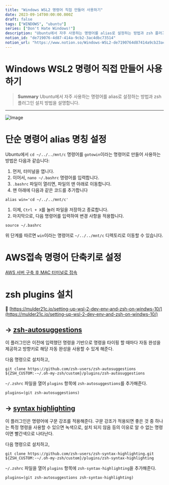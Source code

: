 ```yaml
---
title: "Windows WSL2 명령어 직접 만들어 사용하기"
date: 2023-09-14T00:00:00.000Z
draft: false
tags: ["WINDOWS", "ubuntu"]
series: ["Don't Hate Windows!"]
description: "Ubuntu에서 자주 사용하는 명령어를 alias로 설정하는 방법과 zsh 플러그인 설치 방법을 설명합니다. "
notion_id: "de719076-4d87-414a-9cb2-3ac4dbc73514"
notion_url: "https://www.notion.so/Windows-WSL2-de7190764d87414a9cb23ac4dbc73514"
---
```


# Windows WSL2 명령어 직접 만들어 사용하기

> **Summary**
> Ubuntu에서 자주 사용하는 명령어를 alias로 설정하는 방법과 zsh 플러그인 설치 방법을 설명합니다. 

---

![Image](https://prod-files-secure.s3.us-west-2.amazonaws.com/09ccd4d5-876c-4bba-bbdf-cc77a0a11257/f01f2d3b-078b-4f40-bed7-3a8c010cffbc/Untitled.png?X-Amz-Algorithm=AWS4-HMAC-SHA256&X-Amz-Content-Sha256=UNSIGNED-PAYLOAD&X-Amz-Credential=ASIAZI2LB466TECJDDCR%2F20250724%2Fus-west-2%2Fs3%2Faws4_request&X-Amz-Date=20250724T115930Z&X-Amz-Expires=3600&X-Amz-Security-Token=IQoJb3JpZ2luX2VjEAMaCXVzLXdlc3QtMiJHMEUCIQDlloTGf9Lbp829ah%2FQ32DVyDWcqHSCrzCH2cCIz3iV4wIgQrD2G5HpeFjU8L02jKM3iccZTQ89%2FGiwSliVFdpY%2Biwq%2FwMILBAAGgw2Mzc0MjMxODM4MDUiDO2oGJMDFW3wkHztMSrcA1tomHlItWwNyoub0YnoQTJXivsyUDxS0biWdXxjUz1CJLkLCKSFkxzf1L4f5Y2%2FtHX6F94UozBNT%2FBKTpjApbakGDxWg93N1HEdsqRWd0Uvd0XrXYgB5QZZst1205jN3PdEvjiNl7ruvB47OkXsJLh%2BCNtN2ZKfe4QFWHK%2BcGjrr3XdHCDamkEqJZlvWzAnj3TE5L8EGhkQfN4IkiHUqi4dm1xAjdOnD17z0ZY8LjKZJKbrvILG4nGRbJFNcFsFxJz%2Bwka0yuQdJyRGA3aaM39brgC25cNco3jgM1WUqyT9Wlso9ecqVrL3cH44Ie3V4z3DJ3ikvFhUqx36i7TKRbFr%2F1ekzbfMI2yQ0CkLT4PhP028mRE4iM59jO5iSpgbtiOhE9f3ejgb0ffw%2F3kSSyF833EcDuqscfPAAVjPP46CiFONMLVuw4DUHNer4%2FUFzI3GV8AdrYyoGaTu4z%2F1D2Zbhtr0%2B7lfvxrjGN34qEpM%2FibXDSbY%2F5EpSC8cpSorZWZhv4AxFBCDp7%2FPXjbjQhU5I8nvMytBXMxtp%2BO4M6yPaRY5%2BIPyExEIvWutTYPlrQotbDUogsN0lq98bTspCN7S7hoiuiAGrSIsN3SBZFcf%2BrjYzzAc19OO%2BbLWMLibiMQGOqUBE3Sjosjoj%2FhjiC3Yrr3wuKxL0VfsJoZ4eCe2NSuI5X93YrA5uWyTL56kTvbNEiLLauTdMP%2FKpYGmAzR93j%2BNlUaw%2BhFSPhFcJH2HClgJeYPmp1jUSI%2BUzM4nh8Dfo4BC%2BuMEmg4HvwVFoJVAds1x4qv53KckHxVkzc%2BGPs6T%2BgMoiW9%2BXhMkvmWqgzGfVv20Q%2FuEDqPLZDNzsEheJNUMamxuI6hw&X-Amz-Signature=5e99f0b796fbc4beab7c9d7f9df1c60d5fe2e34d1d93cbd5945f959078799e28&X-Amz-SignedHeaders=host&x-amz-checksum-mode=ENABLED&x-id=GetObject)

# 단순 명령어 alias 명칭 설정

Ubuntu에서 `cd ~/../../mnt/c` 명령어를 `gotowin`이라는 명령어로 만들어 사용하는 방법은 다음과 같습니다:

1. 먼저, 터미널을 엽니다.
1. 이어서, `nano ~/.bashrc` 명령어를 입력합니다.
1. `.bashrc` 파일이 열리면, 파일의 맨 아래로 이동합니다.
1. 맨 아래에 다음과 같은 코드를 추가합니다
```shell
alias win='cd ~/../../mnt/c'
```

1. 이제, `Ctrl + X`를 눌러 파일을 저장하고 종료합니다.
1. 마지막으로, 다음 명령어를 입력하여 변경 사항을 적용합니다.
```shell
source ~/.bashrc
```

위 단계를 따르면 `win`이라는 명령어로 `~/../../mnt/c` 디렉토리로 이동할 수 있습니다.


# AWS접속 명령어 단축키로 설정

[AWS 서버 구축 후 MAC 터미널로 접속](https://www.notion.so/f7d98040a8fc4ed4bbc5f8301c5d6ab7) 


# zsh plugins 설치

🔗 [https://mulder21c.io/setting-up-wsl-2-dev-env-and-zsh-on-windws-10/](https://mulder21c.io/setting-up-wsl-2-dev-env-and-zsh-on-windws-10/)

## → [zsh-autosuggestions](https://github.com/zsh-users/zsh-autosuggestions)

이 플러그인은 이전에 입력했던 명령을 기반으로 명령을 타이핑 할 때마다 자동 완성을 제공하고 방향키로 해당 자동 완성을 사용할 수 있게 해준다.

다음 명령으로 설치하고,

```shell
git clone https://github.com/zsh-users/zsh-autosuggestions ${ZSH_CUSTOM:-~/.oh-my-zsh/custom}/plugins/zsh-autosuggestions
```

`~/.zshrc` 파일을 열어 `plugins` 항목에 `zsh-autosuggestions`를 추가해준다.

```plain text
plugins=(git zsh-autosuggestions)
```

## → [syntax highlighting](https://github.com/zsh-users/zsh-syntax-highlighting/)

이 플러그인은 명령어에 구문 강조를 적용해준다. 구문 강조가 적용되면 좋은 것 중 하나는 특정 명령을 사용할 수 있으면 녹색으로, 설치 되지 않음 등의 이유로 알 수 없는 명령이면 빨간색으로 나타난다.

다음 명령으로 설치하고,

```shell
git clone https://github.com/zsh-users/zsh-syntax-highlighting.git ${ZSH_CUSTOM:-~/.oh-my-zsh/custom}/plugins/zsh-syntax-highlighting
```

`~/.zshrc` 파일을 열어 `plugins` 항목에 `zsh-syntax-highlighting`을 추가해준다.

```plain text
plugins=(git zsh-autosuggestions zsh-syntax-highlighting)
```

